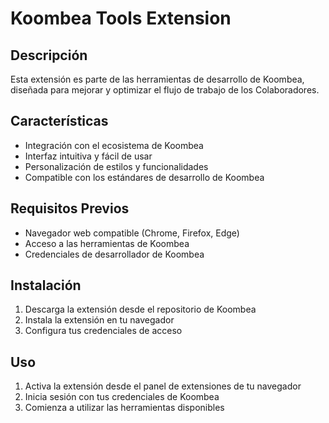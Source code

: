 # Koombea Tools Extension

## Descripción
Esta extensión es parte de las herramientas de desarrollo de Koombea, diseñada para mejorar y optimizar el flujo de trabajo de los Colaboradores.

## Características
- Integración con el ecosistema de Koombea
- Interfaz intuitiva y fácil de usar
- Personalización de estilos y funcionalidades
- Compatible con los estándares de desarrollo de Koombea

## Requisitos Previos
- Navegador web compatible (Chrome, Firefox, Edge)
- Acceso a las herramientas de Koombea
- Credenciales de desarrollador de Koombea

## Instalación
1. Descarga la extensión desde el repositorio de Koombea
2. Instala la extensión en tu navegador
3. Configura tus credenciales de acceso

## Uso
1. Activa la extensión desde el panel de extensiones de tu navegador
2. Inicia sesión con tus credenciales de Koombea
3. Comienza a utilizar las herramientas disponibles

